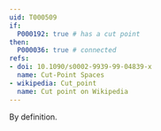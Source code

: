 ```yaml
---
uid: T000509
if:
  P000192: true # has a cut point
then:
  P000036: true # connected
refs:
- doi: 10.1090/s0002-9939-99-04839-x
  name: Cut-Point Spaces
- wikipedia: Cut_point
  name: Cut point on Wikipedia
---
```


By definition.
